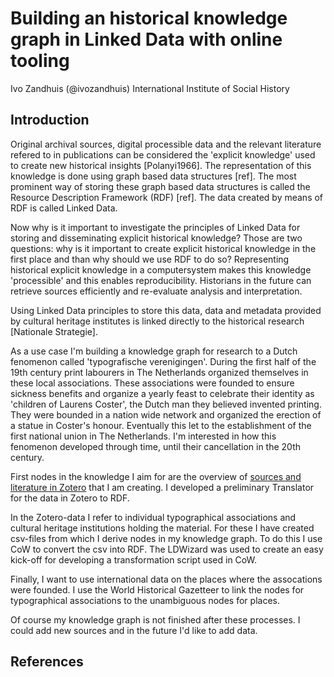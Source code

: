 # Building an historical knowledge graph in Linked Data with online tooling
Ivo Zandhuis (@ivozandhuis)
International Institute of Social History

## Introduction
Original archival sources, digital processible data and the relevant literature refered to in publications can be considered the 'explicit knowledge' used to create new historical insights [Polanyi1966]. The representation of this knowledge is done using graph based data structures [ref]. The most prominent way of storing these graph based data structures is called the Resource Description Framework (RDF) [ref]. The data created by means of RDF is called Linked Data.

Now why is it important to investigate the principles of Linked Data for storing and disseminating explicit historical knowledge? Those are two questions: why is it important to create explicit historical knowledge in the first place and than why should we use RDF to do so? Representing historical explicit knowledge in a computersystem makes this knowledge 'processible' and this enables reproducibility. Historians in the future can retrieve sources efficiently and re-evaluate analysis and interpretation.

Using Linked Data principles to store this data, data and metadata provided by cultural heritage institutes is linked directly to the historical research [Nationale Strategie].

As a use case I'm building a knowledge graph for research to a Dutch fenomenon called 'typografische verenigingen'. During the first half of the 19th century print labourers in The Netherlands organized themselves in these local associations. These associations were founded to ensure sickness benefits and organize a yearly feast to celebrate their identity as 'children of Laurens Coster', the Dutch man they believed invented printing. They were bounded in a nation wide network and organized the erection of a statue in Coster's honour. Eventually this let to the establishment of the first national union in The Netherlands. I'm interested in how this fenomenon developed through time, until their cancellation in the 20th century.

First nodes in the knowledge I aim for are the overview of [sources and literature in Zotero](https://www.zotero.org/groups/2707622/typografische-verenigingen/library) that I am creating. I developed a preliminary Translator for the data in Zotero to RDF. 

In the Zotero-data I refer to individual typographical associations and cultural heritage institutions holding the material. For these I have created csv-files from which I derive nodes in my knowledge graph. To do this I use CoW to convert the csv into RDF. The LDWizard was used to create an easy kick-off for developing a transformation script used in CoW.

Finally, I want to use international data on the places where the assocations were founded. I use the World Historical Gazetteer to link the nodes for typographical associations to the unambiguous nodes for places.

Of course my knowledge graph is not finished after these processes. I could add new sources and in the future I'd like to add data.

## References